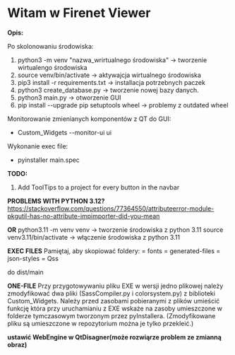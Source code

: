 # Witam w  Firenet Viewer

**Opis:**

Po skolonowaniu środowiska:
1. python3 -m venv "nazwa_wrirtualnego środowiska" -> tworzenie wirtualengo środowiska
2. source venv/bin/activate -> aktywajcja wirtualnego środowiska
3. pip3 install -r requirements.txt -> installacja potrzebnych paczek
4. python3 create_database.py -> tworzenie nowej bazy danych.
5. python3 main.py -> otworzenie GUI 
6. pip install --upgrade pip setuptools wheel -> problemy z outdated wheel

Monitorowanie zmienianych komponentów z QT do GUI:
 * Custom_Widgets --monitor-ui ui

Wykonanie exec file: 
* pyinstaller main.spec

**TODO:**
1. Add ToolTips to a project for every button in the navbar

**PROBLEMS WITH PYTHON 3.12?**
https://stackoverflow.com/questions/77364550/attributeerror-module-pkgutil-has-no-attribute-impimporter-did-you-mean

**OR**
python3.11 -m venv venv -> tworzenie środowiska z python 3.11
source venv3.11/bin/activate -> włączenie środowiska z python 3.11

**EXEC FILES**
Pamiętaj, aby skopiować foldery:
= fonts
= generated-files
= json-styles
= Qss

do dist/main

**ONE-FILE**
Przy przygotowywaniu pliku EXE w wersji jedno plikowej należy zmodyfikować dwa pliki (SassCompiler.py i colorsystem.py) z biblioteki Custom_Widgets.
Należy przed zasobami pobieranymi z plików umieścić funkcję która przy uruchamianiu z EXE wskaże na zasoby umieszczone w folderze tymczasowym tworzonym przez pyInstallera. (Zmodyfikowane pliku są umieszczone w repozytorium można je tylko przekleić.)

**ustawić WebEngine w QtDisagner(może rozwiąrze problem ze zmianną obraz)**
